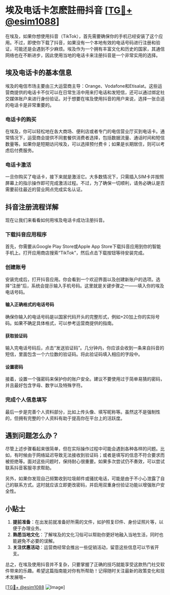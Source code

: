 # 埃及电话卡怎麽註冊抖音 [[TG💪+ @esim1088](https://t.me/s/esim1088)]

在埃及，如果你想使用抖音（TikTok），首先需要确保你的手机已经安装了这个应用。不过，即使你下载了抖音，如果没有一个本地有效的电话号码进行注册和验证，可能还是会遇到不少麻烦。埃及作为一个拥有丰富文化和历史的国家，其通信网络也在不断进步，因此使用当地的电话卡来注册抖音是一个非常实用的选择。

## 埃及电话卡的基本信息

埃及的电信市场主要由三大运营商主导：Orange、Vodafone和Etisalat。这些运营商提供的电话卡不仅可以在日常生活中用来打电话和发短信，还可以通过绑定社交媒体账户来进行身份验证。对于想要在埃及使用抖音的用户来说，选择一张合适的电话卡是非常重要的。

### 电话卡的购买

在埃及，你可以轻松地在各大商场、便利店或者专门的电信营业厅买到电话卡。通常情况下，运营商会提供不同套餐供消费者选择，包括数据流量、通话时间和短信数量等。如果你是短期访问埃及，可以选择预付费卡；如果是长期居住，则可以考虑后付费服务。

### 电话卡激活

一旦你购买了电话卡，接下来就是激活它。大多数情况下，只需插入SIM卡并按照屏幕上的指示操作即可完成激活过程。不过，为了确保一切顺利，请务必确认是否需要前往最近的营业网点完成实名认证。

## 抖音注册流程详解

现在让我们来看看如何用埃及电话卡成功注册抖音。

### 下载抖音应用程序

首先，你需要从Google Play Store或Apple App Store下载抖音应用到你的智能手机上。打开应用商店搜索“TikTok”，然后点击下载按钮等待安装完成。

### 创建账号

安装完成后，打开抖音应用。你会看到一个欢迎界面以及创建新账户的选项。选择“注册”后，系统会提示输入手机号码。这里就是关键步骤之一——填入你的埃及电话号码。

#### 输入正确格式的电话号码

确保你输入的电话号码是以国家代码开头的完整形式，例如+20加上你的实际号码。如果不确定具体格式，可以参考运营商提供的指南。

#### 获取验证码

输入完电话号码后，点击“发送验证码”。几分钟内，你应该会收到一条来自抖音的短信，里面包含一个六位数的验证码。将此验证码填入相应的字段中。

#### 设置密码

接着，设置一个强密码来保护你的账户安全。建议不要使用过于简单易猜的密码，并且最好包含字母、数字以及特殊字符。

### 完成个人信息填写

最后一步是完善个人资料部分，比如上传头像、填写昵称等。虽然这不是强制性的，但拥有完整的个人资料有助于提高你在平台上的活跃度。

## 遇到问题怎么办？

尽管上述步骤看起来很简单，但在实际操作过程中可能会遇到各种各样的问题。比如，有时候由于网络延迟导致无法接收到验证码；或者是填写的信息不符合要求而被拒绝等。面对这些问题时，保持耐心很重要。如果多次尝试仍不奏效，可以尝试联系抖音客服寻求帮助。

另外，如果你发现自己频繁收到垃圾邮件或骚扰电话，可能是由于不小心泄露了自己的联系方式。这时就应该立即更改密码，并启用双重身份验证功能以增强账户安全性。

## 小贴士

1. **提前准备**：在出发前就准备好所需的文件，如护照复印件、身份证照片等，以便于办理业务。
2. **熟悉当地文化**：了解埃及的文化习俗可以帮助你更好地融入当地生活，同时也能避免不必要的误解。
3. **关注优惠活动**：运营商经常会推出一些促销活动，留意这些信息可以节省开支。

总之，在埃及使用抖音并不复杂，只要掌握了正确的技巧就能享受这款热门社交软件带来的乐趣。希望这篇指南能对你有所帮助！记得随时关注最新的政策变化和技术发展哦~

[[TG💪+ @esim1088](https://t.me/s/esim1088) ![Image](https://i.postimg.cc/4NQfJmqS/Snipaste-2025-05-13-00-14-12.png)]